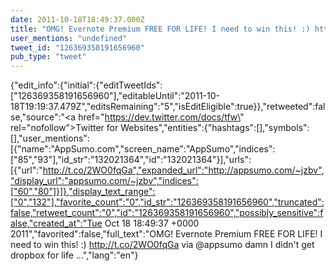 ```yaml
---
date: 2011-10-18T18:49:37.000Z
title: "OMG! Evernote Premium FREE FOR LIFE! I need to win this! :) http://t.co/2WO0fqGa via <a href='http://twitter.com/appsumo'>@appsumo</a> damn I didn't get dropbox for life ...″"
user_mentions: "undefined"
tweet_id: "126369358191656960"
pub_type: "tweet"
---
```

{"edit_info":{"initial":{"editTweetIds":["126369358191656960"],"editableUntil":"2011-10-18T19:19:37.479Z","editsRemaining":"5","isEditEligible":true}},"retweeted":false,"source":"<a href=\"https://dev.twitter.com/docs/tfw\" rel=\"nofollow\">Twitter for Websites</a>","entities":{"hashtags":[],"symbols":[],"user_mentions":[{"name":"AppSumo.com","screen_name":"AppSumo","indices":["85","93"],"id_str":"132021364","id":"132021364"}],"urls":[{"url":"http://t.co/2WO0fqGa","expanded_url":"http://appsumo.com/~jzbv","display_url":"appsumo.com/~jzbv","indices":["60","80"]}]},"display_text_range":["0","132"],"favorite_count":"0","id_str":"126369358191656960","truncated":false,"retweet_count":"0","id":"126369358191656960","possibly_sensitive":false,"created_at":"Tue Oct 18 18:49:37 +0000 2011","favorited":false,"full_text":"OMG! Evernote Premium FREE FOR LIFE! I need to win this! :) http://t.co/2WO0fqGa via @appsumo damn I didn't get dropbox for life ...","lang":"en"}
